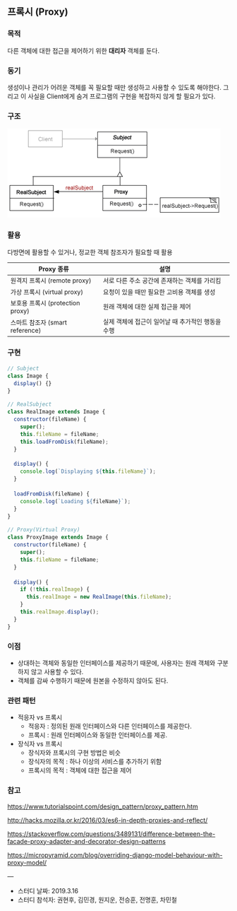 ## 프록시 (Proxy)

### 목적

다른 객체에 대한 접근을 제어하기 위한 **대리자** 객체를 둔다.

### 동기

생성이나 관리가 어려운 객체를 꼭 필요할 때만 생성하고 사용할 수 있도록 해야한다. 그리고 이 사실을 Client에게 숨겨 프로그램의 구현을 복잡하지 않게 할 필요가 있다.

### 구조

![proxy](images/proxy.png)

### 활용

다방면에 활용할 수 있거나, 정교한 객체 참조자가 필요할 때 활용

| Proxy 종류                       | 설명                                              |
| -------------------------------- | ------------------------------------------------- |
| 원격지 프록시 (remote proxy)     | 서로 다른 주소 공간에 존재하는 객체를 가리킴      |
| 가상 프록시 (virtual proxy)      | 요청이 있을 때만 필요한 고비용 객체를 생성        |
| 보호용 프록시 (protection proxy) | 원래 객체에 대한 실제 접근을 제어                 |
| 스마트 참조자 (smart reference)  | 실제 객체에 접근이 일어날 때 추가적인 행동을 수행 |

### 구현

```javascript
// Subject
class Image {
  display() {}
}
```

```javascript
// RealSubject
class RealImage extends Image {
  constructor(fileName) {
    super();
    this.fileName = fileName;
    this.loadFromDisk(fileName);
  }

  display() {
    console.log(`Displaying ${this.fileName}`);
  }

  loadFromDisk(fileName) {
    console.log(`Loading ${fileName}`);
  }
}
```

```javascript
// Proxy(Virtual Proxy)
class ProxyImage extends Image {
  constructor(fileName) {
    super();
    this.fileName = fileName;
  }

  display() {
    if (!this.realImage) {
      this.realImage = new RealImage(this.fileName);
    }
    this.realImage.display();
  }
}
```

### 이점

- 상대하는 객체와 동일한 인터페이스를 제공하기 때문에, 사용자는 원래 객체와 구분하지 않고 사용할 수 있다.
- 객체를 감싸 수행하기 때문에 원본을 수정하지 않아도 된다.

### 관련 패턴

- 적응자 vs 프록시
  - 적응자 : 정의된 원래 인터페이스와 다른 인터페이스를 제공한다.
  - 프록시 : 원래 인터페이스와 동일한 인터페이스를 제공.
- 장식자 vs 프록시
  - 장식자와 프록시의 구현 방법은 비슷
  - 장식자의 목적 : 하나 이상의 서비스를 추가하기 위함
  - 프록시의 목적 : 객체에 대한 접근을 제어

### 참고

https://www.tutorialspoint.com/design_pattern/proxy_pattern.htm

http://hacks.mozilla.or.kr/2016/03/es6-in-depth-proxies-and-reflect/

https://stackoverflow.com/questions/3489131/difference-between-the-facade-proxy-adapter-and-decorator-design-patterns

https://micropyramid.com/blog/overriding-django-model-behaviour-with-proxy-model/

—

- 스터디 날짜: 2019.3.16
- 스터디 참석자: 권현후, 김민경, 원지운, 전승훈, 전명훈, 차민철
